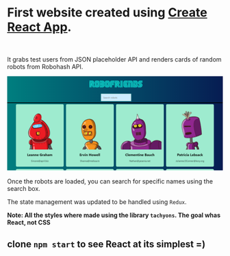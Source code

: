 # First website created using [Create React App](https://github.com/facebook/create-react-app).
<br />

It grabs test users from JSON placeholder API and renders cards of random robots from Robohash API. <br />

![Robofrineds app view](./WebView.png)

Once the robots are loaded, you can search for specific names using the search box. <br />

The state management was updated to be handled using `Redux`. <br />

**Note: All the styles where made using the library `tachyons`. The goal whas React, not CSS** <br />

## clone `npm start` to see React at its simplest =)